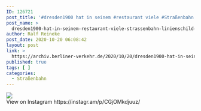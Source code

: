 ```yaml
---
ID: 126721
post_title: '#dresden1900 hat in seinem #restaurant viele #Straßenbahn #linienschild er, hier das der langjährigen Linie 46'
post_name: >
  dresden1900-hat-in-seinem-restaurant-viele-strassenbahn-linienschild-er-hier-das-der-langjaehrigen-linie-46
author: Ralf Reineke
post_date: 2020-10-20 06:08:42
layout: post
link: >
  https://archiv.berliner-verkehr.de/2020/10/20/dresden1900-hat-in-seinem-restaurant-viele-strassenbahn-linienschild-er-hier-das-der-langjaehrigen-linie-46/
published: true
tags: [ ]
categories:
  - Straßenbahn
---
```

<div><img src='https://scontent-ort2-1.cdninstagram.com/v/t51.29350-15/122421526_685047715470500_3500469441491330551_n.jpg?_nc_cat=106&_nc_sid=8ae9d6&_nc_ohc=93_yCd5vV-cAX_IGuDK&_nc_ht=scontent-ort2-1.cdninstagram.com&oh=3eadd874e5fcad0fbc1a8395f7b6d804&oe=5FB32344' style='max-width:600px;' /><br/><div>View on Instagram https://instagr.am/p/CGjOMkdjuuz/</div></div>